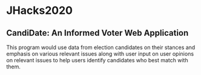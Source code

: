 # JHacks2020
## CandiDate: An Informed Voter Web Application

This program would use data from election candidates on their stances and emphasis on various relevant issues along with user input on user opinions on relevant issues to help users identify candidates who best match with them.
